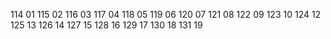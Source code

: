 114 01
115 02
116 03
117 04
118 05
119 06
120 07
121 08
122 09
123 10
124 12
125 13
126 14
127 15
128 16
129 17
130 18
131 19
